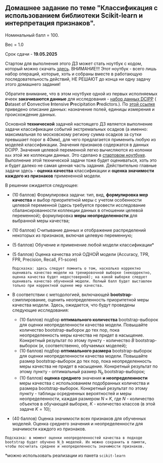 ## Домашнее задание по теме "Классификация с использованием библиотеки Scikit-learn и интерпретация признаков".

Номинальный балл = 100.

Вес = 1.0

Срок сдачи - **19.05.2025**



Стартом для выполнения этого ДЗ может стать ноутбук с кодом, который можно скачать [здесь](https://github.com/mkrinitskiy/ML4ES-F2024-S2025/blob/master/HW05/HW05.ipynb). ВНИМАНИЕ!!! Этот ноутбук - всего лишь набор операций, которые, хоть и собраны вместе в работающую последовательность действий, НЕ РЕШАЮТ до конца ни одну задачу этого домашнего задания!

Обратите внимание, что в этом ноутбуке одной из первых исполняемых ячеек **закачиваются данные** для исследования - [набор данных DCIPP](https://ml4es.ru/links/dcipp-dataset-csv) ( **D**ataset of **C**onvective **I**ntensive **P**recipitation **P**redictors.). По [этой ссылке](https://github.com/MKrinitskiy/ML4ES-F2024-S2025/blob/main/HW05/DCIPP_dataset-description.md) приведено описание данных: назначение полей, единицы измерения и происхождение данных.

Основной **технической** задачей настоящего ДЗ является выполнение задачи классификации событий экстремальных осадков (а именно: максимальная по московскому региону сумма осадков за сутки превышает порог в 40мм), для чего предлагается применить любую из моделей классификации. Значения признаков содержатся в данных DCIPP. Значения целевой переменной легко вычисляются из колонки `max` этой же коллекции данных. Это сделано в [стартовом ноутбуке](https://github.com/mkrinitskiy/ML4ES-F2024-S2025/blob/master/HW05/HW05.ipynb). Выполнение этой технической задачи тоже будет оцениваться, хоть это и будет далеко не самая ценная часть задания. Действительно главные задачи здесь - **оценка качества** классификации и **оценка значимости каждого из признаков** примененной модели.

В решении ожидается следующее:

- (10 баллов) Формулировка задачи: тип, вид, **формулировка мер качества** и выбор приоритетной меры с учетом особенности целевой переменной (здесь требуется провести исследование сбалансированности коллекции данных в отношении целевой переменной); формулировка **меры неопределенности** для выбранной меры качества;

- (10 баллов) Считывание данных и отображение распределений некоторых из признаков, включая целевую переменную;

- (5 баллов) Обучение и применение любой модели классификации*

- (5 баллов) Оценка качества этой ОДНОЙ модели (Accuracy, TPR, FPR, Precision, Recall, F1-score)

  `Подсказка: здесь следует помнить о том, насколько корректно оценивать качество модели на тренировочной выборке (некорректно, оценка качества будет недостоверной); на какой выборке следует оценивать качество обученной модели. Полный балл будет выставлен только при корректной оценке мер качества.`

- В соответствии с методологией, включающей **bootstrap**-сэмплирование, оценить неопределенность приоритетной меры качества модели. Здесь, ожидается, что будут проведены следующие исследования:
  
  - (10 баллов) подбор **оптимального количества** bootstrap-выборок для оценки неопределенности качества модели. Повышайте количество bootstrap-выборок до тех пор, пока неопределенность меры качества не придет в насыщение. Конкретный результат по этому пункту - количество $B$ bootstrap-выборок (и, соответственно, обучаемых моделей);
  - (10 баллов) подбор **оптимального размера** bootstrap-выборок для оценки неопределенности качества модели. Повышайте размер bootstrap-выборок до тех пор, пока неопределенность меры качества не придет в насыщение. Конкретный результат по этому пункту - оптимальный размер $N_b$ bootstrap-выборок;
  - (10 баллов) **оценка среднего** значения **и неопределенности** меры качества с использованием подобранных количества и размера bootstrap-выборок. Конкретный результат по этому пункту - таблицы осредненных вероятностей и меры неопределенности, каждая размером $N\times K$, где $N$ - количество объектов в обучающей выборке, $K$ - количество классов (в этой задаче $K=10$);
  
- (40 баллов) Оценка значимости всех признаков для обученных моделей. Оценка среднего значения и неопределенности для значимости каждого из признаков.


`Подсказка: в момент оценки неопределенностей качества в подходе bootstrap будет обучено N_b моделей. Их можно сохранить в памяти, чтобы посчитать среднее и неопределенность значимости признаков.`

*можно использовать реализации из пакета `scikit-learn`

